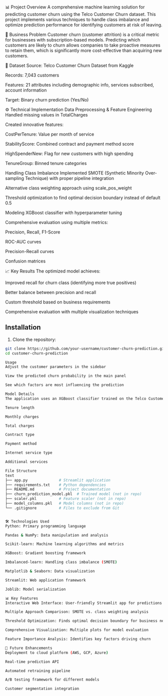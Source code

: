 📊 Project Overview
A comprehensive machine learning solution for predicting customer churn using the Telco Customer Churn dataset. This project implements various techniques to handle class imbalance and optimize prediction performance for identifying customers at risk of leaving.

🎯 Business Problem
Customer churn (customer attrition) is a critical metric for businesses with subscription-based models. Predicting which customers are likely to churn allows companies to take proactive measures to retain them, which is significantly more cost-effective than acquiring new customers.

📁 Dataset
Source: Telco Customer Churn Dataset from Kaggle

Records: 7,043 customers

Features: 21 attributes including demographic info, services subscribed, account information

Target: Binary churn prediction (Yes/No)

⚙️ Technical Implementation
Data Preprocessing & Feature Engineering
Handled missing values in TotalCharges

Created innovative features:

CostPerTenure: Value per month of service

StabilityScore: Combined contract and payment method score

HighSpenderNew: Flag for new customers with high spending

TenureGroup: Binned tenure categories

Handling Class Imbalance
Implemented SMOTE (Synthetic Minority Over-sampling Technique) with proper pipeline integration

Alternative class weighting approach using scale_pos_weight

Threshold optimization to find optimal decision boundary instead of default 0.5

Modeling
XGBoost classifier with hyperparameter tuning

Comprehensive evaluation using multiple metrics:

Precision, Recall, F1-Score

ROC-AUC curves

Precision-Recall curves

Confusion matrices

📈 Key Results
The optimized model achieves:

Improved recall for churn class (identifying more true positives)

Better balance between precision and recall

Custom threshold based on business requirements

Comprehensive evaluation with multiple visualization techniques

## Installation

1. Clone the repository:
```bash
git clone https://github.com/your-username/customer-churn-prediction.git
cd customer-churn-prediction

Usage
Adjust the customer parameters in the sidebar

View the predicted churn probability in the main panel

See which factors are most influencing the prediction

Model Details
The application uses an XGBoost classifier trained on the Telco Customer Churn dataset with the following features:

Tenure length

Monthly charges

Total charges

Contract type

Payment method

Internet service type

Additional services

File Structure
text
├── app.py              # Streamlit application
├── requirements.txt    # Python dependencies
├── README.md           # Project documentation
├── churn_prediction_model.pkl  # Trained model (not in repo)
├── scaler.pkl          # Feature scaler (not in repo)
├── model_columns.pkl   # Model columns (not in repo)
└── .gitignore          # Files to exclude from Git


🛠️ Technologies Used
Python: Primary programming language

Pandas & NumPy: Data manipulation and analysis

Scikit-learn: Machine learning algorithms and metrics

XGBoost: Gradient boosting framework

Imbalanced-learn: Handling class imbalance (SMOTE)

Matplotlib & Seaborn: Data visualization

Streamlit: Web application framework

Joblib: Model serialization

📊 Key Features
Interactive Web Interface: User-friendly Streamlit app for predictions

Multiple Approach Comparison: SMOTE vs. class weighting analysis

Threshold Optimization: Finds optimal decision boundary for business needs

Comprehensive Visualization: Multiple plots for model evaluation

Feature Importance Analysis: Identifies key factors driving churn

🔮 Future Enhancements
Deployment to cloud platform (AWS, GCP, Azure)

Real-time prediction API

Automated retraining pipeline

A/B testing framework for different models

Customer segmentation integration
